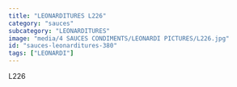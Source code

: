 ```yaml
---
title: "LEONARDITURES L226"
category: "sauces"
subcategory: "LEONARDITURES"
image: "media/4 SAUCES CONDIMENTS/LEONARDI PICTURES/L226.jpg"
id: "sauces-leonarditures-380"
tags: ["LEONARDI"]
---
```


L226
